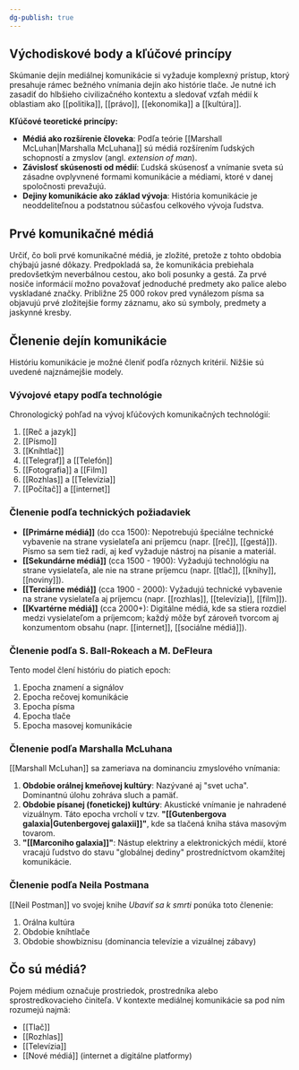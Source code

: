 ```yaml
---
dg-publish: true
---
```

## Východiskové body a kľúčové princípy

Skúmanie dejín mediálnej komunikácie si vyžaduje komplexný prístup, ktorý presahuje rámec bežného vnímania dejín ako histórie tlače. Je nutné ich zasadiť do hlbšieho civilizačného kontextu a sledovať vzťah médií k oblastiam ako [[politika]], [[právo]], [[ekonomika]] a [[kultúra]].

**Kľúčové teoretické princípy:**
- **Médiá ako rozšírenie človeka**: Podľa teórie [[Marshall McLuhan|Marshalla McLuhana]] sú médiá rozšírením ľudských schopností a zmyslov (angl. *extension of man*).
- **Závislosť skúsenosti od médií**: Ľudská skúsenosť a vnímanie sveta sú zásadne ovplyvnené formami komunikácie a médiami, ktoré v danej spoločnosti prevažujú.
- **Dejiny komunikácie ako základ vývoja**: História komunikácie je neoddeliteľnou a podstatnou súčasťou celkového vývoja ľudstva.

## Prvé komunikačné médiá

Určiť, čo boli prvé komunikačné médiá, je zložité, pretože z tohto obdobia chýbajú jasné dôkazy. Predpokladá sa, že komunikácia prebiehala predovšetkým neverbálnou cestou, ako boli posunky a gestá. Za prvé nosiče informácií možno považovať jednoduché predmety ako palice alebo vyskladané značky. Približne 25 000 rokov pred vynálezom písma sa objavujú prvé zložitejšie formy záznamu, ako sú symboly, predmety a jaskynné kresby.

## Členenie dejín komunikácie

Históriu komunikácie je možné členiť podľa rôznych kritérií. Nižšie sú uvedené najznámejšie modely.

### Vývojové etapy podľa technológie

Chronologický pohľad na vývoj kľúčových komunikačných technológií:
1.  [[Reč a jazyk]]
2.  [[Písmo]]
3.  [[Kníhtlač]]
4.  [[Telegraf]] a [[Telefón]]
5.  [[Fotografia]] a [[Film]]
6.  [[Rozhlas]] a [[Televízia]]
7.  [[Počítač]] a [[internet]]

### Členenie podľa technických požiadaviek

- **[[Primárne médiá]]** (do cca 1500): Nepotrebujú špeciálne technické vybavenie na strane vysielateľa ani príjemcu (napr. [[reč]], [[gestá]]). Písmo sa sem tiež radí, aj keď vyžaduje nástroj na písanie a materiál.
- **[[Sekundárne médiá]]** (cca 1500 - 1900): Vyžadujú technológiu na strane vysielateľa, ale nie na strane príjemcu (napr. [[tlač]], [[knihy]], [[noviny]]).
- **[[Terciárne médiá]]** (cca 1900 - 2000): Vyžadujú technické vybavenie na strane vysielateľa aj príjemcu (napr. [[rozhlas]], [[televízia]], [[film]]).
- **[[Kvartérne médiá]]** (cca 2000+): Digitálne médiá, kde sa stiera rozdiel medzi vysielateľom a príjemcom; každý môže byť zároveň tvorcom aj konzumentom obsahu (napr. [[internet]], [[sociálne médiá]]).

### Členenie podľa S. Ball-Rokeach a M. DeFleura

Tento model člení históriu do piatich epoch:
1.  Epocha znamení a signálov
2.  Epocha rečovej komunikácie
3.  Epocha písma
4.  Epocha tlače
5.  Epocha masovej komunikácie

### Členenie podľa Marshalla McLuhana

[[Marshall McLuhan]] sa zameriava na dominanciu zmyslového vnímania:
1.  **Obdobie orálnej kmeňovej kultúry**: Nazývané aj "svet ucha". Dominantnú úlohu zohráva sluch a pamäť.
2.  **Obdobie písanej (fonetickej) kultúry**: Akustické vnímanie je nahradené vizuálnym. Táto epocha vrcholí v tzv. **"[[Gutenbergova galaxia|Gutenbergovej galaxii]]"**, kde sa tlačená kniha stáva masovým tovarom.
3.  **"[[Marconiho galaxia]]"**: Nástup elektriny a elektronických médií, ktoré vracajú ľudstvo do stavu "globálnej dediny" prostredníctvom okamžitej komunikácie.

### Členenie podľa Neila Postmana

[[Neil Postman]] vo svojej knihe *Ubaviť sa k smrti* ponúka toto členenie:
1.  Orálna kultúra
2.  Obdobie kníhtlače
3.  Obdobie showbiznisu (dominancia televízie a vizuálnej zábavy)

## Čo sú médiá?

Pojem médium označuje prostriedok, prostredníka alebo sprostredkovacieho činiteľa. V kontexte mediálnej komunikácie sa pod ním rozumejú najmä:
- [[Tlač]]
- [[Rozhlas]]
- [[Televízia]]
- [[Nové médiá]] (internet a digitálne platformy)